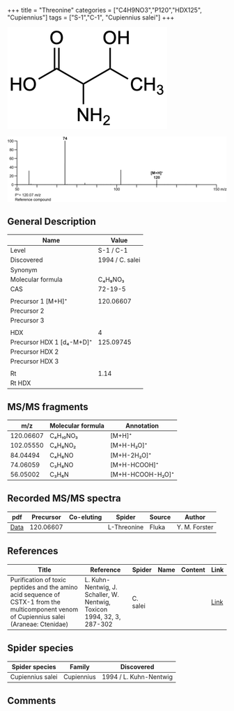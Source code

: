 +++
title = "Threonine"
categories = ["C4H9NO3","P120","HDX125",
"Cupiennius"]
tags = ["S-1","C-1",
"Cupiennius salei"]
+++

![](/img/Threonine.png)

![](/img_MSMS/120_Threonine.png)

## General Description

| Name                      | Value           |
|---------------------------|-----------------|
| Level                     | S-1 / C-1       |
| Discovered                | 1994 / C. salei |
| Synonym                   |                 |
| Molecular formula         | C₄H₉NO₃         |
| CAS                       | 72-19-5         |
|                           |                 |
| Precursor 1 [M+H]⁺        | 120.06607       |
| Precursor 2               |                 |
| Precursor 3               |                 |
|                           |                 |
| HDX                       | 4               |
| Precursor HDX 1 [d₄-M+D]⁺ | 125.09745       |
| Precursor HDX 2           |                 |
| Precursor HDX 3           |                 |
|                           |                 |
| Rt                        | 1.14            |
| Rt HDX                    |                 |

## MS/MS fragments

| m/z       | Molecular formula | Annotation       |
|-----------|-------------------|------------------|
| 120.06607 | C₄H₁₀NO₃          | [M+H]⁺           |
| 102.05550 | C₄H₈NO₂           | [M+H-H₂O]⁺       |
| 84.04494  | C₄H₆NO            | [M+H-2H₂O]⁺      |
| 74.06059  | C₃H₈NO            | [M+H-HCOOH]⁺     |
| 56.05002  | C₃H₆N             | [M+H-HCOOH-H₂O]⁺ |

## Recorded MS/MS spectra

| pdf                                 | Precursor | Co-eluting | Spider      | Source | Author        |
|-------------------------------------|-----------|------------|-------------|--------|---------------|
| [Data](/pdf/120_Threonine_1-14.pdf) | 120.06607 |            | L-Threonine | Fluka  | Y. M. Forster |

## References

| Title                                                                                                                                      | Reference                                                              | Spider   | Name | Content | Link                                         |
|--------------------------------------------------------------------------------------------------------------------------------------------|------------------------------------------------------------------------|----------|------|---------|----------------------------------------------|
| Purification of toxic peptides and the amino acid sequence of CSTX-1 from the multicomponent venom of Cupiennius salei (Araneae: Ctenidae) | L. Kuhn-Nentwig, J. Schaller, W. Nentwig, Toxicon 1994, 32, 3, 287-302 | C. salei |      |         | [Link](https://doi.org/10.1016/0041-0101(94)90082-5) |

## Spider species

| Spider species   | Family     | Discovered             |
|------------------|------------|------------------------|
| Cupiennius salei | Cupiennius | 1994 / L. Kuhn-Nentwig |

## Comments